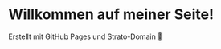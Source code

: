 <!DOCTYPE html>
<html>
<head>
  <meta charset="UTF-8">
  <title>Meine erste GitHub-Webseite</title>
</head>
<body>
  <h1>Willkommen auf meiner Seite!</h1>
  <p>Erstellt mit GitHub Pages und Strato-Domain 🚀</p>
</body>
</html>
